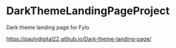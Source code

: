 # DarkThemeLandingPageProject
 Dark theme landing page for Fylo
 
 https://paulydigital22.github.io/Dark-theme-landing-page/
